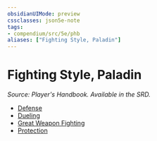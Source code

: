 ```yaml
---
obsidianUIMode: preview
cssclasses: json5e-note
tags:
- compendium/src/5e/phb
aliases: ["Fighting Style, Paladin"]
---
```

# Fighting Style, Paladin
*Source: Player's Handbook. Available in the SRD.* 

- [Defense](defense.md)
- [Dueling](dueling.md)
- [Great Weapon Fighting](great-weapon-fighting.md)
- [Protection](protection.md)
